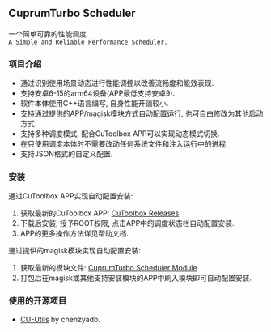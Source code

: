 ## CuprumTurbo Scheduler
一个简单可靠的性能调度.  
`A Simple and Reliable Performance Scheduler.`  
### 项目介绍  
- 通过识别使用场景动态进行性能调控以改善流畅度和能效表现.  
- 支持安卓6-15的arm64设备(APP最低支持安卓9).  
- 软件本体使用C++语言编写, 自身性能开销较小.  
- 支持通过提供的APP/magisk模块方式自动配置运行, 也可自由修改为其他启动方式.  
- 支持多种调度模式, 配合CuToolbox APP可以实现动态模式切换.  
- 在只使用调度本体时不需要改动任何系统文件和注入运行中的进程.  
- 支持JSON格式的自定义配置.  
### 安装  
通过CuToolbox APP实现自动配置安装:  
1. 获取最新的CuToolbox APP: [CuToolbox Releases](https://github.com/chenzyadb/CuprumTurbo-Scheduler/releases).  
2. 下载后安装, 授予ROOT权限, 点击APP中的调度状态栏自动配置安装.  
3. APP的更多操作方法详见帮助文档.  

通过提供的magisk模块实现自动配置安装:
1. 获取最新的模块文件: [CuprumTurbo Scheduler Module](https://github.com/chenzyadb/CuprumTurbo-Scheduler/tree/main/magisk).  
2. 打包后在magisk或其他支持安装模块的APP中刷入模块即可自动配置安装.  
### 使用的开源项目  
- [CU-Utils](https://github.com/chenzyadb/CU-Utils) by chenzyadb.  